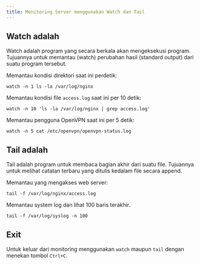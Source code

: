 ```yaml
---
title: Monitoring Server menggunakan Watch dan Tail
---
```


## Watch adalah

Watch adalah program yang secara berkala akan mengeksekusi program. Tujuannya untuk memantau (watch) perubahan hasil (standard output) dari suatu program tersebut. 

Memantau kondisi direktori saat ini perdetik:

```
watch -n 1 ls -la /var/log/nginx
```

Memantau kondisi file `access.log` saat ini per 10 detik:

```
watch -n 10 'ls -la /var/log/nginx | grep access.log'
```

Memantau pengguna OpenVPN saat ini per 5 detik:

```
watch -n 5 cat /etc/openvpn/openvpn-status.log
```

## Tail adalah

Tail adalah program untuk membaca bagian akhir dari suatu file. Tujuannya untuk melihat catatan terbaru yang ditulis kedalam file secara append.

Memantau yang mengakses web server:

```
tail -f /var/log/nginx/access.log
```

Memantau system log dan lihat 100 baris terakhir.

```
tail -f /var/log/syslog -n 100
```

## Exit

Untuk keluar dari monitoring menggunakan `watch` maupun `tail` dengan menekan tombol `Ctrl+C`.
